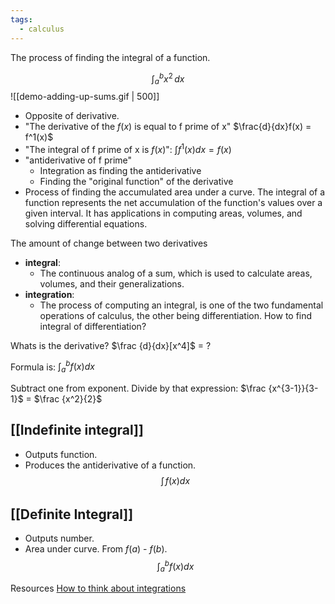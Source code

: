 ```yaml
---
tags:
  - calculus
---
```

The process of finding the integral of a function.

$$\int_{a}^{b} x^2 \,dx$$
![[demo-adding-up-sums.gif | 500]]

- Opposite of derivative.
- "The derivative of the $f(x)$ is equal to f prime of x"
  $\frac{d}{dx}f(x) = f^1(x)$
- "The integral of f prime of x is $f(x)$":
  $\int{f}^1(x)dx = f(x)$
- "antiderivative of f prime"
	- Integration as finding the antiderivative
	- Finding the "original function" of the derivative
- Process of finding the accumulated area under a curve. The integral of a function represents the net accumulation of the function's values over a given interval. It has applications in computing areas, volumes, and solving differential equations.

The amount of change between two derivatives
- **integral**:
	- The continuous analog of a sum, which is used to calculate areas, volumes, and their generalizations. 
- **integration**:
	- The process of computing an integral, is one of the two fundamental operations of calculus, the other being differentiation.
How to find integral of differentiation?

Whats is the derivative?
$\frac {d}{dx}[x^4]$ = ?

Formula is:
$\int_a^b f(x) dx$

Subtract one from exponent. Divide by that expression:
$\frac {x^{3-1}}{3-1}$ = $\frac {x^2}{2}$

## [[Indefinite integral]]
- Outputs function.
- Produces the antiderivative of a function.
  $$\int_ \,f(x) dx$$
## [[Definite Integral]]

- Outputs number.
- Area under curve. From $f(a)$ - $f(b)$.
  $$\int_a^b f(x) dx$$



Resources
[How to think about integrations](https://www.youtube.com/watch?v=MwVBzE7Z5gw&t=329s&ab_channel=MathTheWorld)
